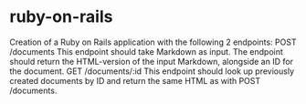 # ruby-on-rails
Creation of  a Ruby on Rails application with the following 2 endpoints: POST /documents This endpoint should take Markdown as input. The endpoint should return the HTML-version of the input Markdown, alongside an ID for the document. GET /documents/:id This endpoint should look up previously created documents by ID and return the same HTML as with POST /documents.
